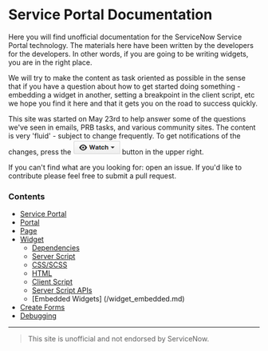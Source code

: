 # Service Portal Documentation
Here you will find unofficial documentation for the ServiceNow Service Portal technology.   The materials here have been written by the developers for the developers.  In other words, if you are going to be writing widgets, you are in the right place.

We will try to make the content as task oriented as possible in the sense that if you have a question about how to get started doing something - embedding a widget in another, setting a breakpoint in the client script, etc we hope you find it here and that it gets you on the road to success quickly.   

This site was started on May 23rd to help answer some of the questions we've seen in emails, PRB tasks, and various community sites.   The content is very 'fluid' - subject to change frequently.   To get notifications of the changes, press the ![Image of Yaktocat](/assets/home/watch.png) button in the upper right.

If you can't find what are you looking for: open an issue. If you'd like to contribute please feel free to submit a pull request.

### Contents

+ [Service Portal](/service_portal.md)
+ [Portal](/portal.md)
+ [Page](/page.md)
+ [Widget](/widget.md)
  - [Dependencies](/widget_dependencies.md)
  - [Server Script](/widget_server_script.md)
  - [CSS/SCSS](/widget_css.md)
  - [HTML](/widget_html.md)
  - [Client Script](/widget_client_script.md)
  - [Server Script APIs](/widget_server_script_apis.md)
  - [Embedded Widgets] (/widget_embedded.md)
+ [Create Forms](/create_forms.md)
+ [Debugging](/debugging.md)

___

>This site is unofficial and not endorsed by ServiceNow.

